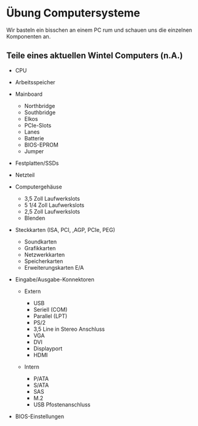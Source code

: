 # Übung Computersysteme

Wir basteln ein bisschen an einem PC rum und schauen uns die einzelnen Komponenten an.

## Teile eines aktuellen Wintel Computers (n.A.)

* CPU

* Arbeitsspeicher
* Mainboard
  * Northbridge
  * Southbridge
  * Elkos
  * PCIe-Slots
  * Lanes
  * Batterie
  * BIOS-EPROM
  * Jumper
* Festplatten/SSDs
* Netzteil
* Computergehäuse
  * 3,5 Zoll Laufwerkslots
  * 5 1/4 Zoll Laufwerkslots
  * 2,5 Zoll Laufwerkslots
  * Blenden
* Steckkarten (ISA, PCI, ,AGP, PCIe, PEG)
  * Soundkarten
  * Grafikkarten
  * Netzwerkkarten
  * Speicherkarten
  * Erweiterungskarten E/A
* Eingabe/Ausgabe-Konnektoren

  * Extern

    * USB
    * Seriell (COM)
    * Parallel (LPT)
    * PS/2
    * 3,5 Line in Stereo Anschluss
    * VGA
    * DVI
    * Displayport
    * HDMI
  * Intern

    * P/ATA
    * S/ATA
    * SAS
    * M.2
    * USB Pfostenanschluss​
* BIOS-Einstellungen
